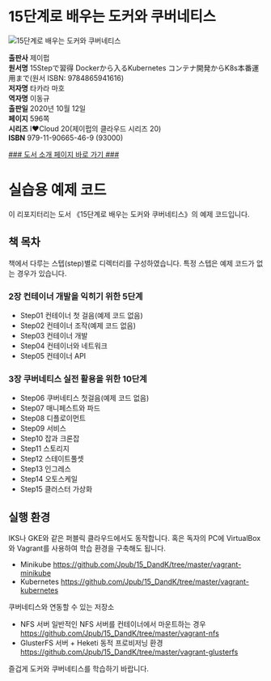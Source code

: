 # 15단계로 배우는 도커와 쿠버네티스
![15단계로 배우는 도커와 쿠버네티스](http://image.kyobobook.co.kr/images/book/xlarge/469/x9791190665469.jpg)

**출판사** 제이펍  
**원서명** 15Stepで習得 Dockerから入るKubernetes コンテナ開発からK8s本番運用まで(원서 ISBN: 9784865941616)  
**저자명** 타카라 마호  
**역자명** 이동규  
**출판일** 2020년 10월 12일  
**페이지** 596쪽  
**시리즈** I♥Cloud 20(제이펍의 클라우드 시리즈 20)  
**ISBN**  979-11-90665-46-9 (93000)  

[### 도서 소개 페이지 바로 가기 ###]()




# 실습용 예제 코드

이 리포지터리는 도서 《15단계로 배우는 도커와 쿠버네티스》의 예제 코드입니다. 

## 책 목차

책에서 다루는 스텝(step)별로 디렉터리를 구성하였습니다. 특정 스텝은 예제 코드가 없는 경우가 있습니다. 

### 2장 컨테이너 개발을 익히기 위한 5단계
* Step01 컨테이너 첫 걸음(예제 코드 없음)
* Step02 컨테이너 조작(예제 코드 없음)
* Step03 컨테이너 개발
* Step04 컨테이너와 네트워크 
* Step05 컨테이너 API

### 3장 쿠버네티스 실전 활용을 위한 10단계
* Step06 쿠버네티스 첫걸음(예제 코드 없음)
* Step07 매니페스트와 파드
* Step08 디플로이먼트
* Step09 서비스
* Step10 잡과 크론잡
* Step11 스토리지
* Step12 스테이트풀셋
* Step13 인그레스
* Step14 오토스케일
* Step15 클러스터 가상화


## 실행 환경

IKS나 GKE와 같은 퍼블릭 클라우드에서도 동작합니다. 혹은 독자의 PC에 VirtualBox와 Vagrant를 사용하여 학습 환경을 구축해도 됩니다.

* Minikube https://github.com/Jpub/15_DandK/tree/master/vagrant-minikube
* Kubernetes https://github.com/Jpub/15_DandK/tree/master/vagrant-kubernetes 

쿠버네티스와 연동할 수 있는 저장소

* NFS 서버 일반적인 NFS 서버를 컨테이너에서 마운트하는 경우
https://github.com/Jpub/15_DandK/tree/master/vagrant-nfs
* GlusterFS 서버 + Heketi 동적 프로비저닝 환경 https://github.com/Jpub/15_DandK/tree/master/vagrant-glusterfs


즐겁게 도커와 쿠버네티스를 학습하기 바랍니다.
